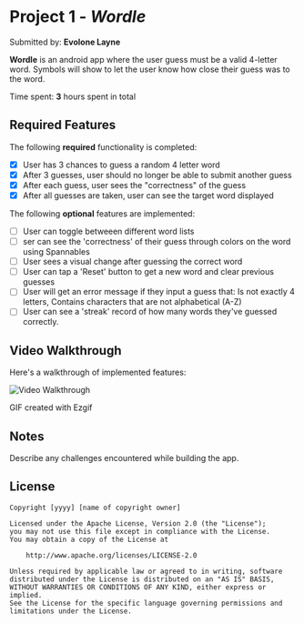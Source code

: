 # Project 1 - *Wordle*

Submitted by: **Evolone Layne**

**Wordle** is an android app where the user guess must be a valid 4-letter word.
Symbols will show to let the user know how close their guess was to the word.

Time spent: **3** hours spent in total

## Required Features

The following **required** functionality is completed:

* [x] User has 3 chances to guess a random 4 letter word
* [x] After 3 guesses, user should no longer be able to submit another guess
* [x] After each guess, user sees the "correctness" of the guess
* [x] After all guesses are taken, user can see the target word displayed

The following **optional** features are implemented:

* [ ] User can toggle betweeen different word lists
* [ ] ser can see the 'correctness' of their guess through colors on the word using Spannables
* [ ] User sees a visual change after guessing the correct word
* [ ] User can tap a 'Reset' button to get a new word and clear previous guesses
* [ ] User will get an error message if they input a guess that: Is not exactly 4 letters, Contains characters that are not alphabetical (A-Z)
* [ ] User can see a 'streak' record of how many words they've guessed correctly.

## Video Walkthrough

Here's a walkthrough of implemented features:

<img src='SimpleCounterWalkthrough.gif' title='Video Walkthrough' width='' alt='Video Walkthrough' />

<!-- Replace this with whatever GIF tool you used! -->
GIF created with Ezgif   
<!-- Recommended tools:
[Kap](https://getkap.co/) for macOS
[ScreenToGif](https://www.screentogif.com/) for Windows
[peek](https://github.com/phw/peek) for Linux. -->

## Notes

Describe any challenges encountered while building the app.

## License

    Copyright [yyyy] [name of copyright owner]

    Licensed under the Apache License, Version 2.0 (the "License");
    you may not use this file except in compliance with the License.
    You may obtain a copy of the License at

        http://www.apache.org/licenses/LICENSE-2.0

    Unless required by applicable law or agreed to in writing, software
    distributed under the License is distributed on an "AS IS" BASIS,
    WITHOUT WARRANTIES OR CONDITIONS OF ANY KIND, either express or implied.
    See the License for the specific language governing permissions and
    limitations under the License.

